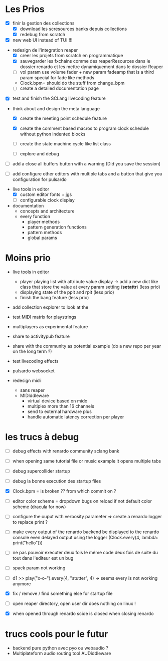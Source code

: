 
# Les Prios

- [x] finir la gestion des collections
  - [x] download les scresources banks depuis collections
  - [x] redebug from scratch

- [x] new web UI instead of TUI !!!

- redesign de l'integration reaper
  - [x] creer les projets from scratch en programmatique
  - [x] sauvegarder les fxchains comme des reaperResources dans le dossier renardo et les mettre dynamiquement dans le dossier Reaper
  - [ ] vol param use volume fader + new param fadeamp that is a third param special for fade like methods
  - Clock.bpm= should do the stuff from change_bpm
  - [ ] create a detailed documentation page

- [x] test and finish the SCLang livecoding feature

- think about and design the meta language
  - [x] create the meeting point schedule feature
  - [x] create the comment based macros to program clock schedule without python indented blocks
  - [ ] create the state machine cycle like list class
  - [ ] explore and debug


- [ ] add a close all buffers button with a warning (Did you save the session)
- [ ] add configure other editors with multiple tabs and a button that give you configuration for pulsardo


- live tools in editor
  - [x] custom editor fonts + jgs
  - [ ] configurable clock display

- documentation
  - concepts and architecture
  - every function
    - player methods
    - pattern generation functions
    - pattern methods
    - global params

# Moins prio

- live tools in editor
  - player playing list with attribute value display -> add a new dict like class that store the value at every param setting (__setattr__) (less prio)
  - displaying state of the ppit and rpit (less prio)
  - finish the bang feature (less prio)

- add collection explorer to look at the 

- test MIDI matrix for playstrings

- multiplayers as experimental feature

- share to activitypub feature
- share with the community as potential example (do a new repo per year on the long term ?)

- test livecoding effects

- pulsardo websocket
- redesign midi
  - sans reaper
  - MIDIddleware
    - virtual device based on mido
    - multiplex more than 16 channels
    - send to external hardware plus
    - handle automatic latency correction per player

# les trucs à debug

- [ ] debug effects with renardo community sclang bank
- [ ] when opening same tutorial file or music example it opens multiple tabs

- [ ] debug supercollider startup
- [ ] debug la bonne execution des startup files
- [x] Clock.bpm =  is broken ?? from which commit on ?

- [ ] editor color scheme = dropdown bugs on reload if not default color scheme (dracula for now)

- [ ] configure the ouput with verbosity parameter => create a renardo logger to replace print ?

- [ ] make every output of the renardo backend be displayed to the renardo console even delayed output using the logger (Clock.every(4, lambda: print("hello")))

- [ ] ne pas pouvoir executer deux fois le même code deux fois de suite du tout dans l'editeur est un bug
- [ ] spack param not working
- [ ] d1 >> play("x-o-").every(4, "stutter", 4) -> seems every is not working anymore

- [x] fix / remove / find something else for startup file
- [ ] open reaper directory, open user dir does nothing on linux !
- [x] when opened through renardo scide is closed when closing renardo

# trucs cools pour le futur

- backend pure python avec pyo ou webaudio ?
- Multiplateform audio routing tool AUDiddleware
